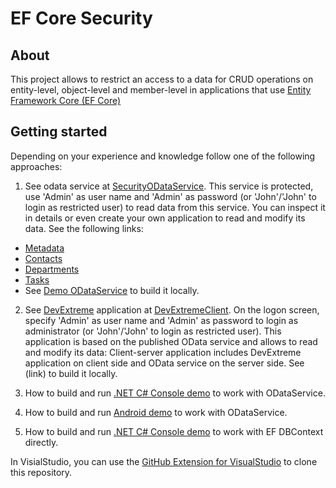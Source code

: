 # EF Core Security 
## About 

This project allows to restrict an access to a data for CRUD operations on entity-level, object-level and member-level in applications that use [Entity Framework Core (EF Core)](https://github.com/aspnet/EntityFramework/wiki)

## Getting started 

Depending on your experience and knowledge follow one of the following approaches:

1. See odata service at [SecurityODataService](http://efcoresecurityodataservicedemo.azurewebsites.net/). This service is protected, use 'Admin' as user name and 'Admin' as password (or 'John'/'John' to login as restricted user) to read data from this service. You can inspect it in details or even create your own application to read and modify its data. See the following links:
  - [Metadata](http://efcoresecurityodataservicedemo.azurewebsites.net/$metadata)
  - [Contacts](http://efcoresecurityodataservicedemo.azurewebsites.net/Contacts)
  - [Departments](http://efcoresecurityodataservicedemo.azurewebsites.net/Departments)
  - [Tasks](http://efcoresecurityodataservicedemo.azurewebsites.net/Tasks)
  - See [Demo ODataService](https://github.com/DevExpress/EF-Core-Security/tree/master/EFCoreSecurityDemos/EFCoreSecurityODataService) to build it locally.

2. See [DevExtreme](http://js.devexpress.com/) application at [DevExtremeClient](link). On the logon screen, specify 'Admin' as user name and 'Admin' as password to login as administrator (or 'John'/'John' to login as restricted user). This application is based on the published OData service and allows to read and modify its data: Client-server application includes DevExtreme application on client side and OData service on the server side. See (link) to build it locally.

3. How to build and run [.NET C# Console demo](link) to work with ODataService.

4. How to build and run [Android demo](link) to work with ODataService.

5. How to build and run [.NET C# Console demo](link) to work with EF DBContext directly.

In VisialStudio, you can use the [GitHub Extension for VisualStudio](https://visualstudio.github.com/) to clone this repository.
